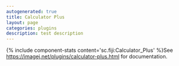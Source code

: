 ```yaml
---
autogenerated: true
title: Calculator Plus
layout: page
categories: plugins
description: test description
---
```


{% include component-stats content='sc.fiji:Calculator\_Plus' %}See https://imagej.net/plugins/calculator-plus.html for documentation.
